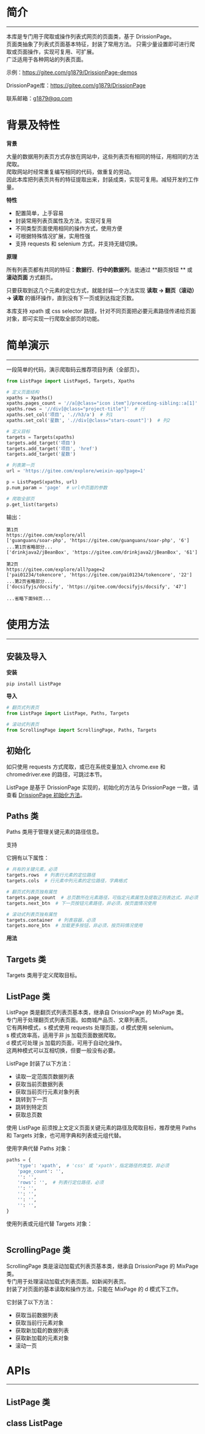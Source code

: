 # 简介

***

本库是专门用于爬取或操作列表式网页的页面类，基于 DrissionPage。  
页面类抽象了列表式页面基本特征，封装了常用方法。
只需少量设置即可进行爬取或页面操作，实现可复用、可扩展。  
广泛适用于各种网站的列表页面。  

示例：https://gitee.com/g1879/DrissionPage-demos

DrissionPage库：https://gitee.com/g1879/DrissionPage

联系邮箱：g1879@qq.com

# 背景及特性
**背景**

大量的数据用列表页方式存放在网站中，这些列表页有相同的特征，用相同的方法爬取。  
爬取网站时经常重复编写相同的代码，做重复的劳动。  
因此本库把列表页共有的特征提取出来，封装成类，实现可复用。减轻开发的工作量。

**特性**

- 配置简单，上手容易
- 封装常用列表页属性及方法，实现可复用
- 不同类型页面使用相同的操作方式，使用方便
- 可根据特殊情况扩展，实用性强
- 支持 requests 和 selenium 方式，并支持无缝切换。

**原理**

所有列表页都有共同的特征：**数据行**、**行中的数据列**。能通过 **翻页按钮 ** 或 **滚动页面** 方式翻页。

只要获取到这几个元素的定位方式，就能封装一个方法实现 **读取 -> 翻页（滚动） -> 读取** 的循环操作，直到没有下一页或到达指定页数。

本库支持 xpath 或 css selector 路径，针对不同页面把必要元素路径传递给页面对象，即可实现一行爬取全部页的功能。

# 简单演示

***

一段简单的代码，演示爬取码云推荐项目列表（全部页）。

```python
from ListPage import ListPageS, Targets, Xpaths

# 定义页面结构
xpaths = Xpaths()
xpaths.pages_count = '//a[@class="icon item"]/preceding-sibling::a[1]'  # 总页数
xpaths.rows = '//div[@class="project-title"]'  # 行
xpaths.set_col('项目', './/h3/a')  # 列1
xpaths.set_col('星数', './/div[@class="stars-count"]')  # 列2

# 定义目标
targets = Targets(xpaths)
targets.add_target('项目')
targets.add_target('项目', 'href')
targets.add_target('星数')

# 列表第一页
url = 'https://gitee.com/explore/weixin-app?page=1'

p = ListPageS(xpaths, url)
p.num_param = 'page'  # url中页面的参数

# 爬取全部页
p.get_list(targets)
```

输出：

```
第1页
https://gitee.com/explore/all
['guanguans/soar-php', 'https://gitee.com/guanguans/soar-php', '6']
...第1页省略部分...
['drinkjava2/jBeanBox', 'https://gitee.com/drinkjava2/jBeanBox', '61']

第2页
https://gitee.com/explore/all?page=2
['pai01234/tokencore', 'https://gitee.com/pai01234/tokencore', '22']
...第2页省略部分...
['docsifyjs/docsify', 'https://gitee.com/docsifyjs/docsify', '47']

...省略下面98页...
```


# 使用方法

***

## 安装及导入

**安装**

```
pip install ListPage
```

**导入**

```python
# 翻页式列表页
from ListPage import ListPage, Paths, Targets

# 滚动式列表页
from ScrollingPage import ScrollingPage, Paths, Targets
```



## 初始化

如只使用 requests 方式爬取，或已在系统变量加入 chrome.exe 和 chromedriver.exe 的路径，可跳过本节。

ListPage 是基于 DrissionPage 实现的，初始化的方法与 DrissionPage 一致，请查看 [DrissionPage 初始化方法]()。



## Paths 类

Paths 类用于管理关键元素的路径信息。  

支持

它拥有以下属性：

```python
# 共有的关键元素，必须
targets.rows  # 列表行元素的定位路径
targets.cols  # 行元素中列元素的定位路径，字典格式

# 翻页式列表页独有属性
targets.page_count  # 总页数所在元素路径，可指定元素属性及提取正则表达式，非必须，按页面情况使用
targets.next_btn  # 下一页按钮元素路径，非必须，按页面情况使用

# 滚动式列表页独有属性
targets.container  # 列表容器，必须
targets.more_btn  # 加载更多按钮，非必须，按页码情况使用
```



**用法**





## Targets 类

Targets 类用于定义爬取目标。



## ListPage 类

ListPage 类是翻页式列表页基本类，继承自 DrissionPage 的 MixPage 类。  
专门用于处理翻页式列表页面。如商城产品页、文章列表页。   
它有两种模式，s 模式使用 requests 处理页面，d 模式使用 selenium。  
s 模式效率高，适用于非 js 加载页面数据爬取。  
d 模式可处理 js 加载的页面，可用于自动化操作。  
这两种模式可以互相切换，但要一般没有必要。

ListPage 封装了以下方法：
- 读取一定范围页数据列表
- 获取当前页数据列表
- 获取当前页行元素对象列表
- 跳转到下一页
- 跳转到特定页
- 获取总页数

使用 ListPage 前须按上文定义页面关键元素的路径及爬取目标，推荐使用 Paths 和 Targets 对象，也可用字典和列表或元组代替。

使用字典代替 Paths 对象：

```python
paths = {
    'type': 'xpath',  # 'css' 或 'xpath'，指定路径的类型，非必须
    'page_count': '',
    '': '',
    'rows': '',  # 列表行定位路径，必须
    '': '',
    '': '',
    '': '',
    '': '',
}
```

使用列表或元组代替 Targets 对象：

```python

```





## ScrollingPage 类

ScrollingPage 类是滚动加载式列表页基本类，继承自 DrissionPage 的 MixPage 类。  
专门用于处理滚动加载式列表页面。如新闻列表页。  
封装了对页面的基本读取和操作方法，只能在 MixPage 的 d 模式下工作。  

它封装了以下方法：

- 获取当前数据列表
- 获取当前行元素对象
- 获取新加载的数据列表
- 获取新加载的元素对象
- 滚动一页

# APIs

***

## ListPage 类

## class ListPage

